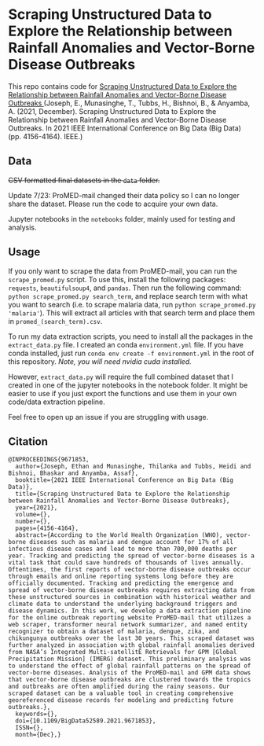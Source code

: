 # Scraping Unstructured Data to Explore the Relationship between Rainfall Anomalies and Vector-Borne Disease Outbreaks

This repo contains code for [Scraping Unstructured Data to Explore the Relationship between Rainfall Anomalies and Vector-Borne Disease Outbreaks
](https://ieeexplore.ieee.org/abstract/document/9671853) (Joseph, E., Munasinghe, T., Tubbs, H., Bishnoi, B., & Anyamba, A. (2021, December). Scraping Unstructured Data to Explore the Relationship between Rainfall Anomalies and Vector-Borne Disease Outbreaks. In 2021 IEEE International Conference on Big Data (Big Data) (pp. 4156-4164). IEEE.)

## Data

~~CSV formatted final datasets in the `data` folder.~~

Update 7/23: ProMED-mail changed their data policy so I can no longer share the dataset. Please run the code to acquire your own data.

Jupyter notebooks in the `notebooks` folder, mainly used for testing and analysis.

## Usage
If you only want to scrape the data from ProMED-mail, you can run the `scrape_promed.py` script. 
To use this, install the following packages: `requests`, `beautifulsoup4`, and `pandas`.
Then run the following command: `python scrape_promed.py search_term`, and replace search term with what you want to search (i.e. to scrape malaria data, run `python scrape_promed.py 'malaria'`). 
This will extract all articles with that search term and place them in `promed_(search_term).csv`.

To run my data extraction scripts, you need to install all the packages in the `extract_data.py` file. I created an conda `environment.yml` file. If you have conda installed, just run `conda env create -f environment.yml` in the root of this repository. *Note, you will need nvidia cuda installed.* 

However, `extract_data.py` will require the full combined dataset that I created in one of the jupyter notebooks in the notebook folder. It might be easier to use if you just export the functions and use them in your own code/data extraction pipeline.

Feel free to open up an issue if you are struggling with usage.

## Citation
```
@INPROCEEDINGS{9671853,
  author={Joseph, Ethan and Munasinghe, Thilanka and Tubbs, Heidi and Bishnoi, Bhaskar and Anyamba, Assaf},
  booktitle={2021 IEEE International Conference on Big Data (Big Data)}, 
  title={Scraping Unstructured Data to Explore the Relationship between Rainfall Anomalies and Vector-Borne Disease Outbreaks}, 
  year={2021},
  volume={},
  number={},
  pages={4156-4164},
  abstract={According to the World Health Organization (WHO), vector-borne diseases such as malaria and dengue account for 17% of all infectious disease cases and lead to more than 700,000 deaths per year. Tracking and predicting the spread of vector-borne diseases is a vital task that could save hundreds of thousands of lives annually. Oftentimes, the first reports of vector-borne disease outbreaks occur through emails and online reporting systems long before they are officially documented. Tracking and predicting the emergence and spread of vector-borne disease outbreaks requires extracting data from these unstructured sources in combination with historical weather and climate data to understand the underlying background triggers and disease dynamics. In this work, we develop a data extraction pipeline for the online outbreak reporting website ProMED-mail that utilizes a web scraper, transformer neural network summarizer, and named entity recognizer to obtain a dataset of malaria, dengue, zika, and chikungunya outbreaks over the last 30 years. This scraped dataset was further analyzed in association with global rainfall anomalies derived from NASA’s Integrated Multi-satellitE Retrievals for GPM [Global Precipitation Mission] (IMERG) dataset. This preliminary analysis was to understand the effect of global rainfall patterns on the spread of vector-borne diseases. Analysis of the ProMED-mail and GPM data shows that vector-borne disease outbreaks are clustered towards the tropics and outbreaks are often amplified during the rainy seasons. Our scraped dataset can be a valuable tool in creating comprehensive georeferenced disease records for modeling and predicting future outbreaks.},
  keywords={},
  doi={10.1109/BigData52589.2021.9671853},
  ISSN={},
  month={Dec},}
```

